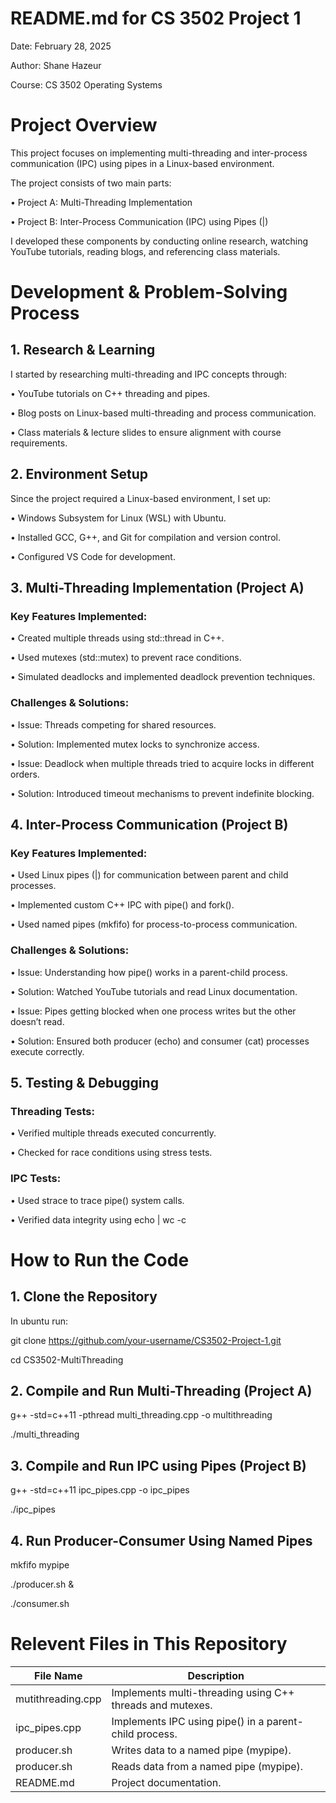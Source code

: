 # README.md for CS 3502 Project 1
Date: February 28, 2025

Author: Shane Hazeur

Course: CS 3502 Operating Systems


# Project Overview

This project focuses on implementing multi-threading and inter-process communication (IPC) using pipes in a Linux-based environment.

The project consists of two main parts:

• Project A: Multi-Threading Implementation

• Project B: Inter-Process Communication (IPC) using Pipes (|)

I developed these components by conducting online research, watching YouTube tutorials, reading blogs, and referencing class materials.


# Development & Problem-Solving Process

## 1. Research & Learning
I started by researching multi-threading and IPC concepts through:

• YouTube tutorials on C++ threading and pipes.

• Blog posts on Linux-based multi-threading and process communication.

• Class materials & lecture slides to ensure alignment with course requirements.


## 2. Environment Setup
Since the project required a Linux-based environment, I set up:

• Windows Subsystem for Linux (WSL) with Ubuntu.

• Installed GCC, G++, and Git for compilation and version control.

• Configured VS Code for development.


## 3. Multi-Threading Implementation (Project A)
### Key Features Implemented:

• Created multiple threads using std::thread in C++.

• Used mutexes (std::mutex) to prevent race conditions.

• Simulated deadlocks and implemented deadlock prevention techniques.


### Challenges & Solutions:

• Issue: Threads competing for shared resources.

• Solution: Implemented mutex locks to synchronize access.


• Issue: Deadlock when multiple threads tried to acquire locks in different orders.

• Solution: Introduced timeout mechanisms to prevent indefinite blocking.


## 4. Inter-Process Communication (Project B)
### Key Features Implemented:

• Used Linux pipes (|) for communication between parent and child processes.

• Implemented custom C++ IPC with pipe() and fork().

• Used named pipes (mkfifo) for process-to-process communication.


### Challenges & Solutions:

• Issue: Understanding how pipe() works in a parent-child process.

• Solution: Watched YouTube tutorials and read Linux documentation.


• Issue: Pipes getting blocked when one process writes but the other doesn’t read.

• Solution: Ensured both producer (echo) and consumer (cat) processes execute correctly.


## 5. Testing & Debugging
### Threading Tests:

• Verified multiple threads executed concurrently.

• Checked for race conditions using stress tests.


### IPC Tests:

• Used strace to trace pipe() system calls.

• Verified data integrity using echo | wc -c


# How to Run the Code

## 1. Clone the Repository
In ubuntu run:

git clone https://github.com/your-username/CS3502-Project-1.git

cd CS3502-MultiThreading


## 2. Compile and Run Multi-Threading (Project A)

g++ -std=c++11 -pthread multi_threading.cpp -o multithreading

./multi_threading


## 3. Compile and Run IPC using Pipes (Project B)

g++ -std=c++11 ipc_pipes.cpp -o ipc_pipes

./ipc_pipes


## 4. Run Producer-Consumer Using Named Pipes

mkfifo mypipe

./producer.sh &

./consumer.sh


# Relevent Files in This Repository

| File Name   | Description |
| ------------- | ------------- |
| mutithreading.cpp  | Implements multi-threading using C++ threads and mutexes.  |
| ipc_pipes.cpp	  | Implements IPC using pipe() in a parent-child process.  |
| producer.sh  | Writes data to a named pipe (mypipe).  |
| producer.sh  | Reads data from a named pipe (mypipe).  |
| README.md  | Project documentation.  |


